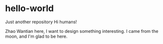 # hello-world
Just another repository
Hi humans!

Zhao Wantian here,  I want to design something interesting.
I came from the moon, and I'm glad to be here.
